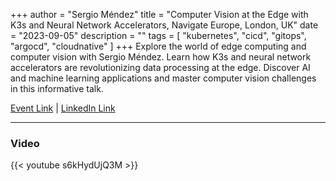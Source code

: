 +++
author = "Sergio Méndez"
title = "Computer Vision at the Edge with K3s and Neural Network Accelerators, Navigate Europe, London, UK"
date = "2023-09-05"
description = ""
tags = [
    "kubernetes",
    "cicd",
    "gitops",
    "argocd",
    "cloudnative"
]
+++
Explore the world of edge computing and computer vision with Sergio Méndez. Learn how K3s and neural network accelerators are revolutionizing data processing at the edge. Discover AI and machine learning applications and master computer vision challenges in this informative talk.

[Event Link](https://www.civo.com/navigate) | [LinkedIn Link](https://www.linkedin.com/posts/sergioarmgpl_i-will-be-speaking-at-civo-navigate-this-activity-7099981668920225792-APsD)
<!--more-->
---
### Video

{{< youtube s6kHydUjQ3M >}}